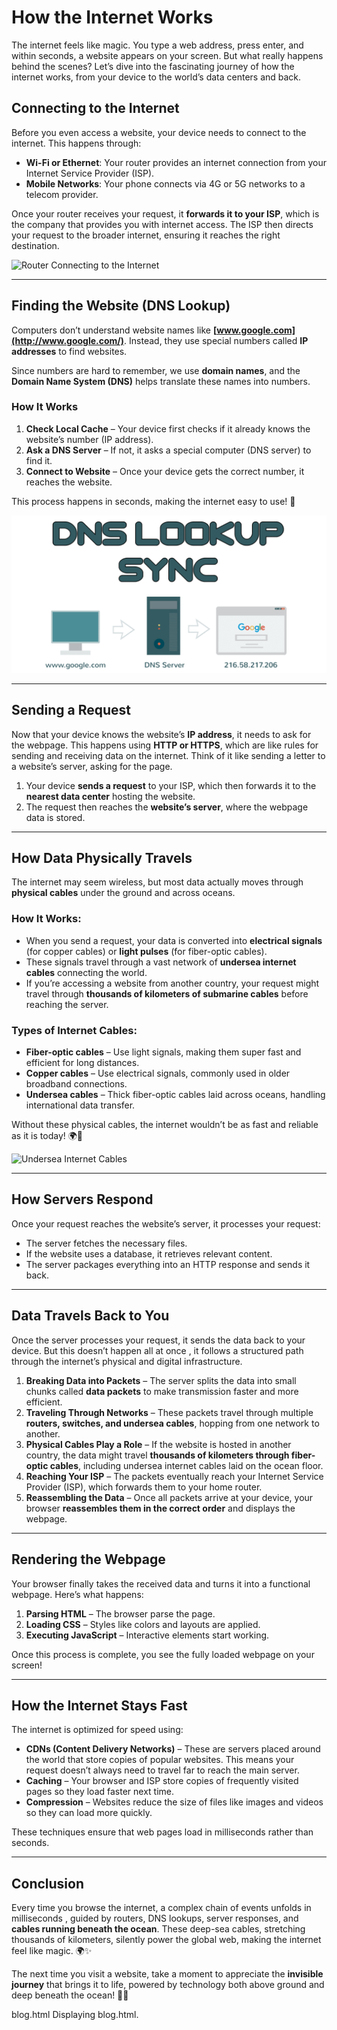 
How the Internet Works
======================

The internet feels like magic. You type a web address, press enter, and within seconds, a website appears on your screen. But what really happens behind the scenes? Let’s dive into the fascinating journey of how the internet works, from your device to the world’s data centers and back.

**Connecting to the Internet**
------------------------------

Before you even access a website, your device needs to connect to the internet. This happens through:

*   **Wi-Fi or Ethernet**: Your router provides an internet connection from your Internet Service Provider (ISP).
*   **Mobile Networks**: Your phone connects via 4G or 5G networks to a telecom provider.

Once your router receives your request, it **forwards it to your ISP**, which is the company that provides you with internet access. The ISP then directs your request to the broader internet, ensuring it reaches the right destination.

![Router Connecting to the Internet](https://media.gcflearnfree.org/content/55783df1317fa93160037ffe_06_10_2015/wificonnect_router_image.png)

* * *

**Finding the Website (DNS Lookup)**
------------------------------------

Computers don’t understand website names like **[www.google.com](http://www.google.com/)**. Instead, they use special numbers called **IP addresses** to find websites.

Since numbers are hard to remember, we use **domain names**, and the **Domain Name System (DNS)** helps translate these names into numbers.

### How It Works

1.  **Check Local Cache** – Your device first checks if it already knows the website’s number (IP address).
2.  **Ask a DNS Server** – If not, it asks a special computer (DNS server) to find it.
3.  **Connect to Website** – Once your device gets the correct number, it reaches the website.

This process happens in seconds, making the internet easy to use! 🚀

![DNS Lookup Process](https://raw.githubusercontent.com/nktnet1/dns-lookup-sync/f3e83b72bc82696adcce3a8e66062eb1282b6b97/logo.svg?sanitize=true)

* * *

**Sending a Request**
---------------------

Now that your device knows the website’s **IP address**, it needs to ask for the webpage. This happens using **HTTP or HTTPS**, which are like rules for sending and receiving data on the internet. Think of it like sending a letter to a website’s server, asking for the page.

1.  Your device **sends a request** to your ISP, which then forwards it to the **nearest data center** hosting the website.
2.  The request then reaches the **website’s server**, where the webpage data is stored.

* * *

**How Data Physically Travels**
-------------------------------

The internet may seem wireless, but most data actually moves through **physical cables** under the ground and across oceans.

### **How It Works:**

*   When you send a request, your data is converted into **electrical signals** (for copper cables) or **light pulses** (for fiber-optic cables).
*   These signals travel through a vast network of **undersea internet cables** connecting the world.
*   If you’re accessing a website from another country, your request might travel through **thousands of kilometers of submarine cables** before reaching the server.

### **Types of Internet Cables:**

*   **Fiber-optic cables** – Use light signals, making them super fast and efficient for long distances.
*   **Copper cables** – Use electrical signals, commonly used in older broadband connections.
*   **Undersea cables** – Thick fiber-optic cables laid across oceans, handling international data transfer.

Without these physical cables, the internet wouldn’t be as fast and reliable as it is today! 🌍🔌

![Undersea Internet Cables](https://b2bblogassets.airtel.in/wp-content/uploads/2022/09/submarine-cables-scaled.jpg)

* * *

**How Servers Respond**
-----------------------

Once your request reaches the website’s server, it processes your request:

*   The server fetches the necessary files.
*   If the website uses a database, it retrieves relevant content.
*   The server packages everything into an HTTP response and sends it back.

* * *

**Data Travels Back to You**
----------------------------

Once the server processes your request, it sends the data back to your device. But this doesn’t happen all at once , it follows a structured path through the internet’s physical and digital infrastructure.

1.  **Breaking Data into Packets** – The server splits the data into small chunks called **data packets** to make transmission faster and more efficient.
2.  **Traveling Through Networks** – These packets travel through multiple **routers, switches, and undersea cables**, hopping from one network to another.
3.  **Physical Cables Play a Role** – If the website is hosted in another country, the data might travel **thousands of kilometers through fiber-optic cables**, including undersea internet cables laid on the ocean floor.
4.  **Reaching Your ISP** – The packets eventually reach your Internet Service Provider (ISP), which forwards them to your home router.
5.  **Reassembling the Data** – Once all packets arrive at your device, your browser **reassembles them in the correct order** and displays the webpage.

* * *

**Rendering the Webpage**
-------------------------

Your browser finally takes the received data and turns it into a functional webpage. Here’s what happens:

1.  **Parsing HTML** – The browser parse the page.
2.  **Loading CSS** – Styles like colors and layouts are applied.
3.  **Executing JavaScript** – Interactive elements start working.

Once this process is complete, you see the fully loaded webpage on your screen!

* * *

**How the Internet Stays Fast**
-------------------------------

The internet is optimized for speed using:

*   **CDNs (Content Delivery Networks)** – These are servers placed around the world that store copies of popular websites. This means your request doesn’t always need to travel far to reach the main server.
*   **Caching** – Your browser and ISP store copies of frequently visited pages so they load faster next time.
*   **Compression** – Websites reduce the size of files like images and videos so they can load more quickly.

These techniques ensure that web pages load in milliseconds rather than seconds.

* * *

**Conclusion**
--------------

Every time you browse the internet, a complex chain of events unfolds in milliseconds , guided by routers, DNS lookups, server responses, and **cables running beneath the ocean**. These deep-sea cables, stretching thousands of kilometers, silently power the global web, making the internet feel like magic. 🌍✨

The next time you visit a website, take a moment to appreciate the **invisible journey** that brings it to life, powered by technology both above ground and deep beneath the ocean! 🌊🔌

blog.html Displaying blog.html.
